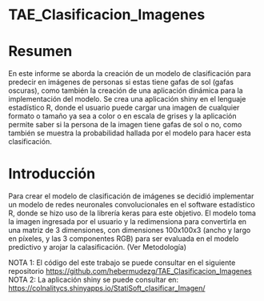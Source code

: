 # TAE_Clasificacion_Imagenes

# Resumen
En este informe se aborda la creación de un modelo de clasificación para predecir en imágenes
de personas si estas tiene gafas de sol (gafas oscuras), como también la creación de una
aplicación dinámica para la implementación del modelo.
Se crea una aplicación shiny en el lenguaje estadı́stico R, donde el usuario puede cargar una
imagen de cualquier formato o tamaño ya sea a color o en escala de grises y la aplicación
permite saber si la persona de la imagen tiene gafas de sol o no, como también se muestra la
probabilidad hallada por el modelo para hacer esta clasificación.

# Introducción
Para crear el modelo de clasificación de imágenes se decidió implementar un modelo de redes
neuronales convolucionales en el software estadı́stico R, donde se hizo uso de la librerı́a keras
para este objetivo.
El modelo toma la imagen ingresada por el usuario y la redimensiona para convertirla en
una matriz de 3 dimensiones, con dimensiones 100x100x3 (ancho y largo en pı́xeles, y las 3
componentes RGB) para ser evaluada en el modelo predictivo y arojar la calasificación. (Ver
Metodologı́a)

NOTA 1: El código del este trabajo se puede consultar en el siguiente repositorio
https://github.com/hebermudezg/TAE_Clasificacion_Imagenes
NOTA 2: La aplicación shiny se puede consultar en:
https://colnalitycs.shinyapps.io/StatiSoft_clasificar_Imagen/
